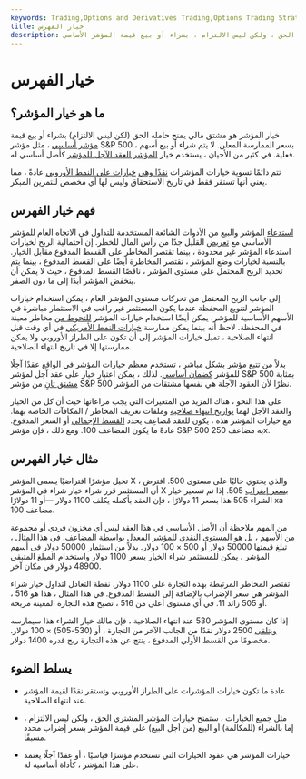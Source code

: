```yaml
---
keywords: Trading,Options and Derivatives Trading,Options Trading Strategy and Education,Options and Derivatives,Strategy and Education
title: خيار الفهرس
description: خيار المؤشر هو مشتق مالي يمنح حامله الحق ، ولكن ليس الالتزام ، بشراء أو بيع قيمة المؤشر الأساسي.
---
```


# خيار الفهرس
## ما هو خيار المؤشر؟

خيار المؤشر هو مشتق مالي يمنح حامله الحق (لكن ليس الالتزام) بشراء أو بيع قيمة [مؤشر أساسي](/index) ، مثل مؤشر S&P 500 ، بسعر الممارسة المعلن. لا يتم شراء أو بيع أسهم فعلية. في كثير من الأحيان ، يستخدم خيار [المؤشر العقد الآجل للمؤشر](/indexfutures) كأصل أساسي له.

تتم دائمًا تسوية خيارات المؤشرات [نقدًا وهي](/cash-settled-options) [خيارات على النمط الأوروبي](/europeanoption) عادةً ، مما يعني أنها تستقر فقط في تاريخ الاستحقاق وليس لها أي مخصص للتمرين المبكر.

## فهم خيار الفهرس

[استدعاء](/calloption) المؤشر والبيع من الأدوات الشائعة المستخدمة للتداول في الاتجاه العام للمؤشر الأساسي مع [تعريض](/putoption) القليل جدًا من رأس المال للخطر. إن احتمالية الربح لخيارات استدعاء المؤشر غير محدودة ، بينما تقتصر المخاطر على القسط المدفوع مقابل الخيار. بالنسبة لخيارات وضع المؤشر ، تقتصر المخاطرة أيضًا على القسط المدفوع ، بينما يتم تحديد الربح المحتمل على مستوى المؤشر ، ناقصًا القسط المدفوع ، حيث لا يمكن أن ينخفض المؤشر أبدًا إلى ما دون الصفر.

إلى جانب الربح المحتمل من تحركات مستوى المؤشر العام ، يمكن استخدام خيارات المؤشر لتنويع المحفظة عندما يكون المستثمر غير راغب في الاستثمار مباشرة في الأسهم الأساسية للمؤشر. يمكن أيضًا استخدام خيارات المؤشر [للتحوط من](/hedge) مخاطر معينة في المحفظة. لاحظ أنه بينما يمكن ممارسة [خيارات النمط الأمريكي](/americanoption) في أي وقت قبل انتهاء الصلاحية ، تميل خيارات المؤشر إلى أن تكون على الطراز الأوروبي ولا يمكن ممارستها إلا في تاريخ انتهاء الصلاحية.

بدلاً من تتبع مؤشر بشكل مباشر ، تستخدم معظم خيارات المؤشر في الواقع عقدًا آجلًا للمؤشر [كضمان أساسي](/underlying-security). لذلك ، يمكن اعتبار خيار على عقد آجل لمؤشر S&P 500 بمثابة [مشتق ثانٍ](/derivative) من مؤشر S&P 500 نظرًا لأن العقود الآجلة هي نفسها مشتقات من المؤشر.

على هذا النحو ، هناك المزيد من المتغيرات التي يجب مراعاتها حيث أن كل من الخيار والعقد الآجل لهما [تواريخ انتهاء صلاحية](/expirationdate) وملفات تعريف المخاطر / المكافآت الخاصة بهما. مع خيارات المؤشر هذه ، يكون للعقد مُضاعِف يحدد [القسط الإجمالي](/premium) أو السعر المدفوع. عادةً ما يكون المضاعف 100. ومع ذلك ، فإن مؤشر S&P 500 به مضاعف 250x.

## مثال خيار الفهرس

تخيل مؤشرًا افتراضيًا يسمى المؤشر X ، والذي يحتوي حاليًا على مستوى 500. افترض أن المستثمر قرر شراء خيار شراء في المؤشر X [بسعر إضراب](/strikeprice) 505. إذا تم تسعير خيار الشراء 505 هذا بسعر 11 دولارًا ، فإن العقد بأكمله يكلف 1100 دولار —أو 11 دولارًا xa 100 مضاعف.

من المهم ملاحظة أن الأصل الأساسي في هذا العقد ليس أي مخزون فردي أو مجموعة من الأسهم ، بل هو المستوى النقدي للمؤشر المعدل بواسطة المضاعف. في هذا المثال ، تبلغ قيمتها 50000 دولار أو 500 × 100 دولار. بدلاً من استثمار 50000 دولار في أسهم المؤشر ، يمكن للمستثمر شراء الخيار بسعر 1100 دولار واستخدام المبلغ المتبقي 48900 دولار في مكان آخر.

تقتصر المخاطر المرتبطة بهذه التجارة على 1100 دولار. نقطة التعادل لتداول خيار شراء المؤشر هي سعر الإضراب بالإضافة إلى القسط المدفوع. في هذا المثال ، هذا هو 516 ، أو 505 زائد 11. في أي مستوى أعلى من 516 ، تصبح هذه التجارة المعينة مربحة.

إذا كان مستوى المؤشر 530 عند انتهاء الصلاحية ، فإن مالك خيار الشراء هذا سيمارسه [ويتلقى](/exercise) 2500 دولار نقدًا من الجانب الآخر من التجارة ، أو (530-505) × 100 دولار. مخصومًا من القسط الأولي المدفوع ، ينتج عن هذه التجارة ربح قدره 1400 دولار.

## يسلط الضوء

- عادة ما تكون خيارات المؤشرات على الطراز الأوروبي وتستقر نقدًا لقيمة المؤشر عند انتهاء الصلاحية.

- مثل جميع الخيارات ، ستمنح خيارات المؤشر المشتري الحق ، ولكن ليس الالتزام ، إما بالشراء (للمكالمة) أو البيع (من أجل البيع) على قيمة المؤشر بسعر إضراب محدد مسبقًا.

- خيارات المؤشر هي عقود الخيارات التي تستخدم مؤشرًا قياسيًا ، أو عقدًا آجلًا يعتمد على هذا المؤشر ، كأداة أساسية له.

